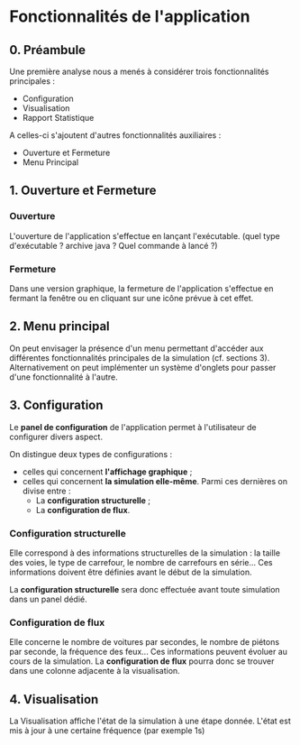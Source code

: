 # Fonctionnalités de l'application

## 0. Préambule

Une première analyse nous a menés à considérer trois fonctionnalités principales :
+ Configuration
+ Visualisation
+ Rapport Statistique

A celles-ci s'ajoutent d'autres fonctionnalités auxiliaires :
+ Ouverture et Fermeture
+ Menu Principal

## 1. Ouverture et Fermeture

### Ouverture
L'ouverture de l'application s'effectue en lançant l'exécutable. (quel type d'exécutable ? archive java ? Quel commande à lancé ?)

### Fermeture
Dans une version graphique, la fermeture de l'application s'effectue en fermant la fenêtre ou en cliquant sur une icône prévue à cet effet.

## 2. Menu principal
On peut envisager la présence d'un menu permettant d'accéder aux différentes fonctionnalités principales de la simulation (cf. sections 3).
Alternativement on peut implémenter un système d'onglets pour passer d'une fonctionnalité à l'autre.

## 3. Configuration
Le __panel de configuration__ de l'application permet à l'utilisateur de configurer divers aspect.

On distingue deux types de configurations : 
* celles qui concernent __l'affichage graphique__ ;
* celles qui concernent __la simulation elle-même__.
    Parmi ces dernières on divise entre :
    + La __configuration structurelle__ ;
    + La __configuration de flux__. 

### Configuration structurelle
Elle correspond à des informations structurelles de la simulation : la taille des voies, le type de carrefour, le nombre de carrefours en série... Ces informations doivent être définies avant le début de la simulation.

La __configuration structurelle__ sera donc effectuée avant toute simulation dans un panel dédié.

### Configuration de flux
Elle concerne le nombre de voitures par secondes, le nombre de piétons par seconde, la fréquence des feux... Ces informations peuvent évoluer au cours de la simulation.
La __configuration de flux__ pourra donc se trouver dans une colonne adjacente à la visualisation.
  
## 4. Visualisation
La Visualisation affiche l'état de la simulation à une étape donnée. L'état est mis à jour à une certaine fréquence (par exemple 1s)

